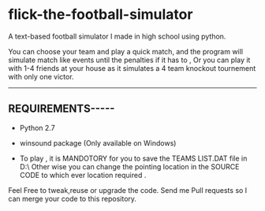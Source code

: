 # flick-the-football-simulator
A text-based football simulator I made in high school using python. 

You can choose your team and play a quick match, and the program will simulate match like events until the penalties if it has to ,
Or you can play it with 1-4 friends at your house as it simulates a 4 team knockout tournement with only one victor. 


--------------------------------------------------------------------
REQUIREMENTS-----
--------------------------------------------------------------------
- Python 2.7

- winsound package  (Only available on Windows)

- To play , it is MANDOTORY for you to save the TEAMS LIST.DAT file in D:\ 
Other wise you can change the pointing location in the SOURCE CODE to which ever location required .






Feel Free to tweak,reuse or upgrade the code. 
Send me Pull requests so I can merge your code to this repository. 

